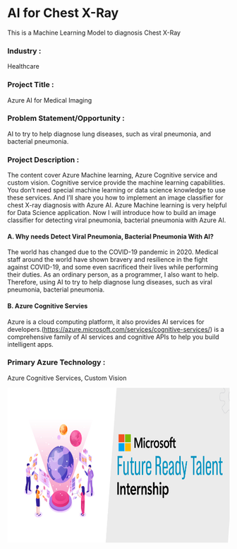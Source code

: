 # AI for Chest X-Ray

This is a Machine Learning Model to diagnosis Chest X-Ray

### Industry :
Healthcare

### Project Title :
Azure AI for Medical Imaging

### Problem Statement/Opportunity :
 AI to try to help diagnose lung diseases, such as viral pneumonia, and bacterial pneumonia.

### Project Description :
The content cover Azure Machine learning, Azure Cognitive service and custom vision. Cognitive service provide the machine learning capabilities. You don’t need special machine learning or data science knowledge to use these services. And I’ll share you how to implement an image classifier for chest X-ray diagnosis with Azure AI. Azure Machine learning is very helpful for Data Science application.
Now I will introduce how to build an image classifier for detecting viral pneumonia, bacterial pneumonia with Azure AI.
#### A. Why needs Detect Viral Pneumonia, Bacterial Pneumonia With AI?
The world has changed due to the COVID-19 pandemic in 2020. Medical staff around the world have shown bravery and resilience in the fight against COVID-19, and some even sacrificed their lives while performing their duties. As an ordinary person, as a programmer, I also want to help. Therefore, using AI to try to help diagnose lung diseases, such as viral pneumonia, bacterial pneumonia.
#### B. Azure Cognitive Servies
Azure is a cloud computing platform, it also provides AI services for developers.(https://azure.microsoft.com/services/cognitive-services/) is a comprehensive family of AI services and cognitive APIs to help you build intelligent apps.

### Primary Azure Technology :
Azure Cognitive Services, Custom Vision

<a href="https://futurereadytalent.in/"><p align= "center"><img src="https://github.com/lokeshkgautam/AI-for-Chest-X-Ray/blob/5ae1e52f4f4236d8ca92ea9189794835ce087467/FRT.jpeg" width="700" height= "350"></p></a> 
